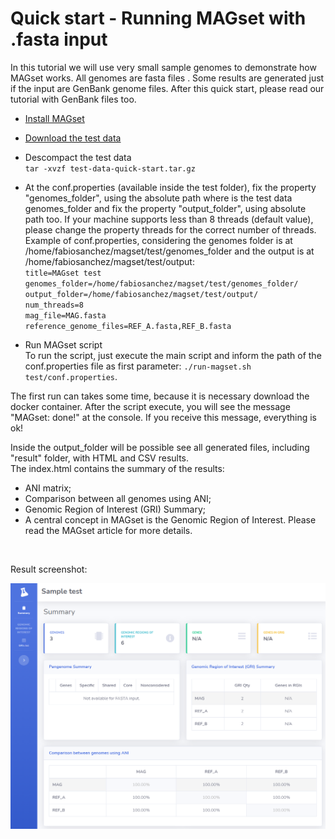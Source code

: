 # Quick start - Running MAGset with .fasta input
<p>In this tutorial we will use very small sample genomes to demonstrate how MAGset works. All genomes are fasta files . Some results are generated just if the input are GenBank genome files. After this quick start, please read our tutorial with GenBank files too.</p>

* [Install MAGset](How-to-install)
* [Download the test data](test-data-quick-start.tar.gz) <br/>

* Descompact the test data<br/>
`tar -xvzf test-data-quick-start.tar.gz`

* At the conf.properties (available inside the test folder), fix the property "genomes_folder",  using the absolute path where is the test data genomes_folder and fix the property "output_folder", using absolute path too. If your machine supports less than 8 threads (default value), please change the property threads for the correct number of threads.
Example of conf.properties, considering the genomes folder is at /home/fabiosanchez/magset/test/genomes_folder and the output is at /home/fabiosanchez/magset/test/output:<br/>
`title=MAGset test`<br/>
`genomes_folder=/home/fabiosanchez/magset/test/genomes_folder/`<br/>
`output_folder=/home/fabiosanchez/magset/test/output/`<br/>
`num_threads=8`<br/>
`mag_file=MAG.fasta`<br/>
`reference_genome_files=REF_A.fasta,REF_B.fasta`

* Run MAGset script<br/>
To run the script, just execute the main script and inform the path of the conf.properties file as first parameter: 
`./run-magset.sh test/conf.properties`. 

The first run can takes some time, because it is necessary download the docker container. After the script execute, you will see the message "MAGset: done!" at the console. If you receive this message, everything is ok!

Inside the output_folder will be possible see all generated files, including "result" folder, with HTML and CSV results.<br/>
The index.html contains the summary of the results:

* ANI matrix;
 * Comparison between all genomes using ANI; 
* Genomic Region of Interest (GRI) Summary;
 * A central concept in MAGset is the Genomic Region of Interest. Please read the MAGset article for more details.
 <br/>
<p>Result screenshot:</p>

![Result-index](quick-start-result-index.png)
 

 





